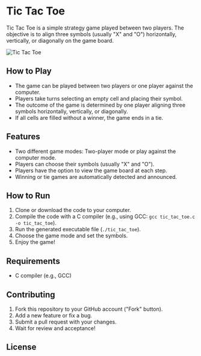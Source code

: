 # Tic Tac Toe

Tic Tac Toe is a simple strategy game played between two players. The objective is to align three symbols (usually "X" and "O") horizontally, vertically, or diagonally on the game board.

![Tic Tac Toe](tic_tac_toe.png)

## How to Play

- The game can be played between two players or one player against the computer.
- Players take turns selecting an empty cell and placing their symbol.
- The outcome of the game is determined by one player aligning three symbols horizontally, vertically, or diagonally.
- If all cells are filled without a winner, the game ends in a tie.

## Features

- Two different game modes: Two-player mode or play against the computer mode.
- Players can choose their symbols (usually "X" and "O").
- Players have the option to view the game board at each step.
- Winning or tie games are automatically detected and announced.

## How to Run

1. Clone or download the code to your computer.
2. Compile the code with a C compiler (e.g., using GCC: `gcc tic_tac_toe.c -o tic_tac_toe`).
3. Run the generated executable file (`./tic_tac_toe`).
4. Choose the game mode and set the symbols.
5. Enjoy the game!

## Requirements

- C compiler (e.g., GCC)

## Contributing

1. Fork this repository to your GitHub account ("Fork" button).
2. Add a new feature or fix a bug.
3. Submit a pull request with your changes.
4. Wait for review and acceptance!

## License

